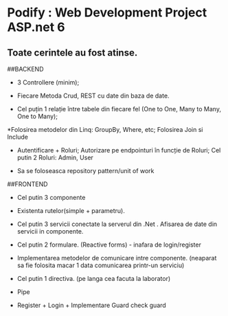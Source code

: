 # Podify : Web Development Project ASP.net 6 

## Toate cerintele au fost atinse.

##BACKEND

* 3 Controllere (minim); 


* Fiecare Metoda Crud, REST cu date din baza de date. 
 

* Cel puțin 1 relație între tabele din fiecare fel (One to One, Many to Many, One to Many); 

*Folosirea metodelor din Linq: GroupBy, Where, etc; Folosirea Join si Include  


* Autentificare + Roluri;  Autorizare pe endpointuri în funcție de Roluri; Cel putin 2 Roluri: Admin, User

 
* Sa se foloseasca repository pattern/unit of work 
 
 
##FRONTEND
 
* Cel putin 3 componente 

* Existenta rutelor(simple + parametru). 

 
* Cel putin 3 servicii conectate la serverul din .Net . Afisarea de date din servicii in componente.


* Cel putin 2 formulare. (Reactive forms) - inafara de login/register


* Implementarea metodelor de comunicare intre componente. (neaparat sa fie folosita macar 1 data comunicarea printr-un serviciu)


* Cel putin 1 directiva. (pe langa cea facuta la laborator) 


* Pipe


* Register + Login + Implementare Guard check guard 

